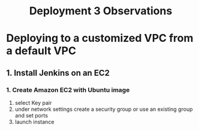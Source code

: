 <h1 align=center>Deployment 3 Observations</h1>

# Deploying to a customized VPC from a default VPC
## 1. Install Jenkins on an EC2
### 1. Create Amazon EC2 with Ubuntu image
1. select Key pair
2. under network settings create a security group or use an existing group and set ports
3. launch instance
